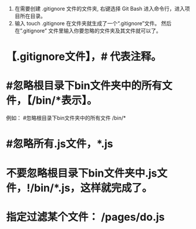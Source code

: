 1. 在需要创建 .gitignore 文件的文件夹, 右键选择
Git Bash 进入命令行，进入项目所在目录。
2. 输入 touch .gitignore 在文件夹就生成了一个“.gitignore”文件。
然后在”.gitignore” 文件里输入你要忽略的文件夹及其文件就可以了。

# 【.gitignore文件】，# 代表注释。
# #忽略根目录下bin文件夹中的所有文件，【/bin/*表示】。
 
例如：
  #忽略根目录下bin文件夹中的所有文件
  /bin/*

# #忽略所有.js文件，*.js
 
# 不要忽略根目录下bin文件夹中.js文件，!/bin/*.js，这样就完成了。

# 指定过滤某个文件： /pages/do.js